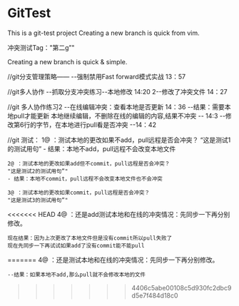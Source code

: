 # GitTest

This is a git-test project
Creating a new branch is quick from vim.


冲突测试Tag："第二g”"


Creating a new branch is quick & simple.


//git分支管理策略——
	--强制禁用Fast forward模式实战	13：57


//git多人协作 
	--抓取分支冲突练习--本地修改	14:20
	2--修改了冲突文件				14：27
	 

//git 多人协作练习2
	--在线编辑冲突：查看本地是否更新	14：36
	--结果：需要本地pull才能更新
		本地继续编辑，不删除在线的编辑的内容,结果不冲突 -- 14:3
	--修改第6行的字节，在本地进行pull看是否冲突 --14：42
	
//git 测试：
	1@ ：测试本地的更改如果不add，pull远程是否会冲突？
	“这是测试1的测试用句”
	- 结果：本地不add，pull远程不会改变本地文件
	
	2@ ：测试本地的更改如果add但不commit，pull远程是否会冲突？
	"这是测试2的测试用句”"
	- 结果：本地不commit，pull远程不会改变本地文件也不会冲突
	
	3@ ：测试本地的更改如果commit，pull远程是否会冲突？
	"这是测试3的测试用句”"
	
<<<<<<< HEAD
	4@ ：还是add测试本地和在线的冲突情况：先同步一下再分别修改。
	
	现在结果：因为上次更改了本地文件但是没有commit所以pull失败了
	现在先同步一下再试试如果add了没有commit能不能pull
=======
	4@ ：还是测试本地和在线的冲突情况：先同步一下再分别修改。
	
	--结果：如果本地不add,那么pull就不会修改本地的文件
>>>>>>> 4406c5abe00108c5d930fc2dbc9d5e7f484d18c0

	
		 
	
	
